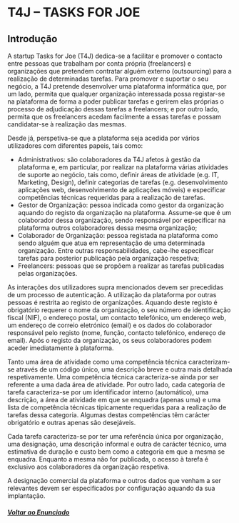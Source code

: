 # T4J – TASKS FOR JOE

## Introdução

A startup Tasks for Joe (T4J) dedica-se a facilitar e promover o contacto entre pessoas que trabalham por conta própria (freelancers) e organizações que pretendem contratar alguém externo (outsourcing) para a realização de determinadas tarefas. Para promover e suportar o seu negócio, a T4J pretende desenvolver uma plataforma informática que, por um lado, permita que qualquer organização interessada possa registar-se na plataforma de forma a poder publicar tarefas e gerirem elas próprias o processo de adjudicação dessas tarefas a freelancers; e por outro lado, permita que os freelancers acedam facilmente a essas tarefas e possam candidatar-se à realização das mesmas.

Desde já, perspetiva-se que a plataforma seja acedida por vários utilizadores com diferentes papeis, tais como:

- Administrativos: são colaboradores da T4J afetos à gestão da plataforma e, em particular, por realizar na plataforma várias atividades de suporte ao negócio, tais como, definir áreas de atividade (e.g. IT, Marketing, Design), definir categorias de tarefas (e.g. desenvolvimento aplicações web, desenvolvimento de aplicações móveis) e especificar competências técnicas requeridas para a realização de tarefas.
- Gestor de Organização: pessoa indicada como gestor da organização aquando do registo da organização na plataforma. Assume-se que é um colaborador dessa organização, sendo responsável por especificar na plataforma outros colaboradores dessa mesma organização;
- Colaborador de Organização: pessoa registada na plataforma como sendo alguém que atua em representação de uma determinada organização. Entre outras responsabilidades, cabe-lhe especificar tarefas para posterior publicação pela organização respetiva;
- Freelancers: pessoas que se propõem a realizar as tarefas publicadas pelas organizações.

As interações dos utilizadores supra mencionados devem ser precedidas de um processo de autenticação. A utilização da plataforma por outras pessoas é restrita ao registo de organizações. Aquando deste registo é obrigatório requerer o nome da organização, o seu número de identificação fiscal (NIF), o endereço postal, um contacto telefónico, um endereço web, um endereço de correio eletrónico (email) e os dados do colaborador responsável pelo registo (nome, função, contacto telefónico, endereço de email). Após o registo da organização, os seus colaboradores podem aceder imediatamente à plataforma.

Tanto uma área de atividade como uma competência técnica caracterizam-se através de um código único, uma descrição breve e outra mais detalhada respetivamente. Uma competência técnica caracteriza-se ainda por ser referente a uma dada área de atividade. Por outro lado, cada categoria de tarefa caracteriza-se por um identificador interno (automático), uma descrição, a área de atividade em que se enquadra (apenas uma) e uma lista de competência técnicas tipicamente requeridas para a realização de tarefas dessa categoria. Algumas destas competências têm carácter obrigatório e outras apenas são desejáveis.

Cada tarefa caracteriza-se por ter uma referência única por organização, uma designação, uma descrição informal e outra de carácter técnico, uma estimativa de duração e custo bem como a categoria em que a mesma se enquadra. Enquanto a mesma não for publicada, o acesso à tarefa é exclusivo aos colaboradores da organização respetiva.

A designação comercial da plataforma e outros dados que venham a ser relevantes devem ser especificados por configuração aquando da sua implantação.

##### [Voltar ao Enunciado](Enunciado.md)
